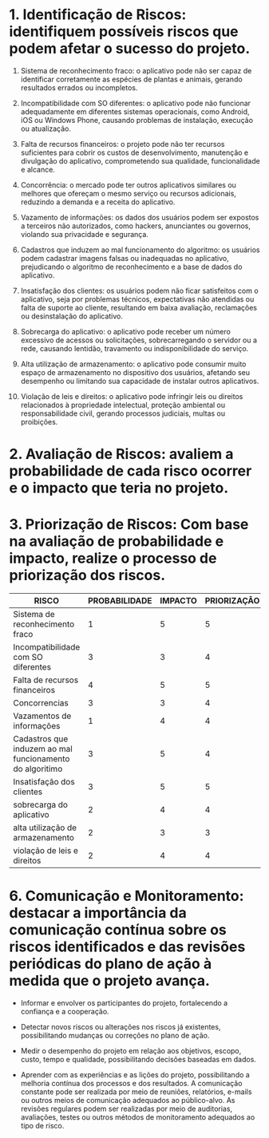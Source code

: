 # 1. Identificação de Riscos: identifiquem possíveis riscos que podem afetar o sucesso do projeto.

 1. Sistema de reconhecimento fraco: o aplicativo pode não ser capaz de identificar corretamente as espécies de plantas e animais, gerando resultados errados ou incompletos.

2. Incompatibilidade com SO diferentes: o aplicativo pode não funcionar adequadamente em diferentes sistemas operacionais, como Android, iOS ou Windows Phone, causando problemas de instalação, execução ou atualização.

3. Falta de recursos financeiros: o projeto pode não ter recursos suficientes para cobrir os custos de desenvolvimento, manutenção e divulgação do aplicativo, comprometendo sua qualidade, funcionalidade e alcance.

4. Concorrência: o mercado pode ter outros aplicativos similares ou melhores que ofereçam o mesmo serviço ou recursos adicionais, reduzindo a demanda e a receita do aplicativo.

5. Vazamento de informações: os dados dos usuários podem ser expostos a terceiros não autorizados, como hackers, anunciantes ou governos, violando sua privacidade e segurança.

6. Cadastros que induzem ao mal funcionamento do algoritmo: os usuários podem cadastrar imagens falsas ou inadequadas no aplicativo, prejudicando o algoritmo de reconhecimento e a base de dados do aplicativo.

7. Insatisfação dos clientes: os usuários podem não ficar satisfeitos com o aplicativo, seja por problemas técnicos, expectativas não atendidas ou falta de suporte ao cliente, resultando em baixa avaliação, reclamações ou desinstalação do aplicativo.

8. Sobrecarga do aplicativo: o aplicativo pode receber um número excessivo de acessos ou solicitações, sobrecarregando o servidor ou a rede, causando lentidão, travamento ou indisponibilidade do serviço.

9. Alta utilização de armazenamento: o aplicativo pode consumir muito espaço de armazenamento no dispositivo dos usuários, afetando seu desempenho ou limitando sua capacidade de instalar outros aplicativos.

10. Violação de leis e direitos: o aplicativo pode infringir leis ou direitos relacionados à propriedade intelectual, proteção ambiental ou responsabilidade civil, gerando processos judiciais, multas ou proibições.

# 2. Avaliação de Riscos: avaliem a probabilidade de cada risco ocorrer e o impacto que teria no projeto.

# 3. Priorização de Riscos: Com base na avaliação de probabilidade e impacto, realize o processo de priorização dos riscos.

| RISCO                                                    | PROBABILIDADE | IMPACTO | PRIORIZAÇÃO |
| -------------------------------------------------------- | ------------- | ------- | ----------- |
| Sistema de reconhecimento fraco                          | 1             | 5       | 5           |
| Incompatibilidade com SO diferentes                      | 3             | 3       | 4           |
| Falta de recursos financeiros                            | 4             | 5       | 5           |
| Concorrencias                                            | 3             | 3       | 4           |
| Vazamentos de informações                                | 1             | 4       | 4           |
| Cadastros que induzem ao mal funcionamento do algoritimo | 3             | 5       | 4           |
| Insatisfação dos clientes                                | 3             | 5       | 5           |
| sobrecarga do aplicativo                                 | 2             | 4       | 4           |
| alta utilização de armazenamento                         | 2             | 3       | 3           |
| violação de leis e direitos                              | 2             | 4       | 4           |

# 6. Comunicação e Monitoramento: destacar a importância da comunicação contínua sobre os riscos identificados e das revisões periódicas do plano de ação à medida que o projeto avança.

- Informar e envolver os participantes do projeto, fortalecendo a confiança e a cooperação.
  
- Detectar novos riscos ou alterações nos riscos já existentes, possibilitando mudanças ou correções no plano de ação.
  
- Medir o desempenho do projeto em relação aos objetivos, escopo, custo, tempo e qualidade, possibilitando decisões baseadas em dados.
  
- Aprender com as experiências e as lições do projeto, possibilitando a melhoria contínua dos processos e dos resultados. A comunicação constante pode ser realizada por meio de reuniões, relatórios, e-mails ou outros meios de comunicação adequados ao público-alvo. As revisões regulares podem ser realizadas por meio de auditorias, avaliações, testes ou outros métodos de monitoramento adequados ao tipo de risco.